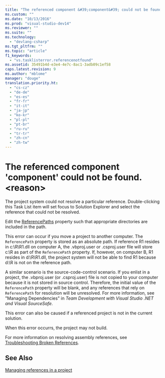 ```yaml
---
title: "The referenced component &#39;component&#39; could not be found. &lt;reason&gt;"
ms.custom: ""
ms.date: "10/13/2016"
ms.prod: "visual-studio-dev14"
ms.reviewer: ""
ms.suite: ""
ms.technology: 
  - "devlang-csharp"
ms.tgt_pltfrm: ""
ms.topic: "article"
f1_keywords: 
  - "vs.tasklisterror.referencenotfound"
ms.assetid: 35491b4d-e3e4-4e7c-8ac1-3adb09c1ef58
caps.latest.revision: 9
ms.author: "mblome"
manager: "douge"
translation.priority.ht: 
  - "cs-cz"
  - "de-de"
  - "es-es"
  - "fr-fr"
  - "it-it"
  - "ja-jp"
  - "ko-kr"
  - "pl-pl"
  - "pt-br"
  - "ru-ru"
  - "tr-tr"
  - "zh-cn"
  - "zh-tw"
---
```

# The referenced component &#39;component&#39; could not be found. &lt;reason&gt;
The project system could not resolve a particular reference. Double-clicking this Task List item will set focus to Solution Explorer and select the reference that could not be resolved.  
  
 Edit the [ReferencePaths](http://msdn.microsoft.com/en-us/8e549b39-7256-456a-8fd7-089b23facf9c) property such that appropriate directories are included in the path.  
  
 This error can occur if you move a project to another computer. The `ReferencePath` property is stored as an absolute path. If reference R1 resides in c:\R\R1.dll on computer A, the .vbproj.user or .csproj.user file will store c:\R as part of the `ReferencePath` property. If, however, on computer B, R1 resides in d:\R\R1.dll, the project system will not be able to find R1 because d:\R is not on the reference path.  
  
 A similar scenario is the source-code-control scenario. If you enlist in a project, the .vbproj.user (or .csproj.user) file is not copied to your computer because it is not stored in source control. Therefore, the initial value of the `ReferencePath` property will be blank, and any references that rely on `ReferencePath` for resolution will be unresolved. For more information, see "Managing Dependencies" in *Team Development with Visual Studio .NET and Visual SourceSafe*.  
  
 This error can also be caused if a referenced project is not in the current solution.  
  
 When this error occurrs, the project may not build.  
  
 For more information on resolving assembly references, see [Troubleshooting Broken References](../ide/troubleshooting-broken-references.md).  
  
## See Also  
 [Managing references in a project](../ide/managing-references-in-a-project.md)